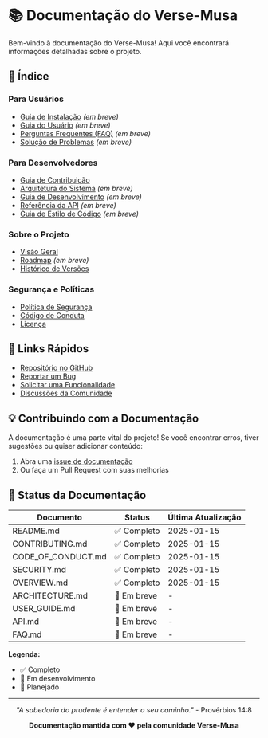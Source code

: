 # 📚 Documentação do Verse-Musa

Bem-vindo à documentação do Verse-Musa! Aqui você encontrará informações detalhadas sobre o projeto.

## 📖 Índice

### Para Usuários
- [Guia de Instalação](INSTALLATION.md) *(em breve)*
- [Guia do Usuário](USER_GUIDE.md) *(em breve)*
- [Perguntas Frequentes (FAQ)](FAQ.md) *(em breve)*
- [Solução de Problemas](TROUBLESHOOTING.md) *(em breve)*

### Para Desenvolvedores
- [Guia de Contribuição](../CONTRIBUTING.md)
- [Arquitetura do Sistema](ARCHITECTURE.md) *(em breve)*
- [Guia de Desenvolvimento](DEVELOPMENT.md) *(em breve)*
- [Referência da API](API.md) *(em breve)*
- [Guia de Estilo de Código](STYLE_GUIDE.md) *(em breve)*

### Sobre o Projeto
- [Visão Geral](OVERVIEW.md)
- [Roadmap](ROADMAP.md) *(em breve)*
- [Histórico de Versões](../CHANGELOG.md)

### Segurança e Políticas
- [Política de Segurança](../SECURITY.md)
- [Código de Conduta](../CODE_OF_CONDUCT.md)
- [Licença](../LICENSE)

## 🚀 Links Rápidos

- [Repositório no GitHub](https://github.com/DARIO-engineer/Verse-Musa)
- [Reportar um Bug](https://github.com/DARIO-engineer/Verse-Musa/issues/new?template=bug_report.md)
- [Solicitar uma Funcionalidade](https://github.com/DARIO-engineer/Verse-Musa/issues/new?template=feature_request.md)
- [Discussões da Comunidade](https://github.com/DARIO-engineer/Verse-Musa/discussions)

## 💡 Contribuindo com a Documentação

A documentação é uma parte vital do projeto! Se você encontrar erros, tiver sugestões ou quiser adicionar conteúdo:

1. Abra uma [issue de documentação](https://github.com/DARIO-engineer/Verse-Musa/issues/new?template=documentation.md)
2. Ou faça um Pull Request com suas melhorias

## 📝 Status da Documentação

| Documento | Status | Última Atualização |
|-----------|--------|-------------------|
| README.md | ✅ Completo | 2025-01-15 |
| CONTRIBUTING.md | ✅ Completo | 2025-01-15 |
| CODE_OF_CONDUCT.md | ✅ Completo | 2025-01-15 |
| SECURITY.md | ✅ Completo | 2025-01-15 |
| OVERVIEW.md | ✅ Completo | 2025-01-15 |
| ARCHITECTURE.md | 🚧 Em breve | - |
| USER_GUIDE.md | 🚧 Em breve | - |
| API.md | 🚧 Em breve | - |
| FAQ.md | 🚧 Em breve | - |

**Legenda:**
- ✅ Completo
- 🚧 Em desenvolvimento
- 📝 Planejado

---

<div align="center">

*"A sabedoria do prudente é entender o seu caminho."* - Provérbios 14:8

**Documentação mantida com ♥ pela comunidade Verse-Musa**

</div>
